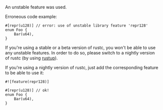 An unstable feature was used.

Erroneous code example:

```compile_fail,E0658
#[repr(u128)] // error: use of unstable library feature 'repr128'
enum Foo {
    Bar(u64),
}
```

If you're using a stable or a beta version of rustc, you won't be able to use
any unstable features. In order to do so, please switch to a nightly version of
rustc (by using [rustup]).

If you're using a nightly version of rustc, just add the corresponding feature
to be able to use it:

```
#![feature(repr128)]

#[repr(u128)] // ok!
enum Foo {
    Bar(u64),
}
```

[rustup]: https://rust-lang.github.io/rustup/concepts/channels.html
